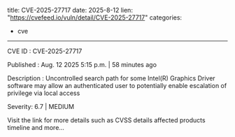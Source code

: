  
title: CVE-2025-27717
date: 2025-8-12
lien: "https://cvefeed.io/vuln/detail/CVE-2025-27717"
categories:
  - cve
---

CVE ID : CVE-2025-27717

Published :  Aug. 12
2025
5:15 p.m. | 58 minutes ago

Description : Uncontrolled search path for some Intel(R) Graphics Driver software may allow an authenticated user to potentially enable escalation of privilege via local access

Severity: 6.7 | MEDIUM

Visit the link for more details
such as CVSS details
affected products
timeline
and more...
